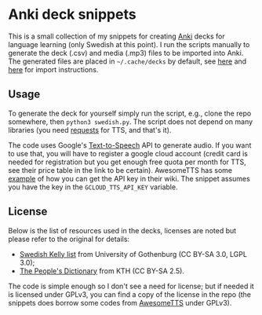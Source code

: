 # Anki deck snippets

This is a small collection of my snippets for creating [Anki] decks
for language learning (only Swedish at this point). I run the scripts
manually to generate the deck (.csv) and media (.mp3) files to be
imported into Anki.  The generated files are placed in
`~/.cache/decks` by default, see [here][import csv] and [here][import
media] for import instructions.

[Anki]: https://apps.ankiweb.net/
[import csv]: https://docs.ankiweb.net/importing/text-files.html
[import media]: https://docs.ankiweb.net/media.html

## Usage

To generate the deck for yourself simply run the script, e.g., clone
the repo somewhere, then `python3 swedish.py`. The script does not
depend on many libraries (you need [requests] for TTS, and that's it).

[requests]: https://docs.python-requests.org/en/latest/user/install/#install

The code uses Google's
[Text-to-Speech](https://cloud.google.com/text-to-speech) API to
generate audio. If you want to use that, you will have to register a
google cloud account (credit card is needed for registration but you
get enough free quota per month for TTS, see their price table in the
link to be certain). AwesomeTTS has some [example][gcloud_api_key] of
how you can get the API key in their wiki.  The snippet assumes you
have the key in the `GCLOUD_TTS_API_KEY` variable.

[gcloud_api_key]: https://github.com/AwesomeTTS/awesometts-anki-addon/wiki/Google-Cloud-Text-to-Speech

## License

Below is the list of resources used in the decks, licenses are noted
but please refer to the original for details:

- [Swedish Kelly list] from University of Gothenburg (CC BY-SA 3.0, LGPL 3.0);
- [The People's Dictionary] from KTH (CC BY-SA 2.5).

[Swedish Kelly list]: https://spraakbanken.gu.se/en/resources/kelly
[The People's Dictionary]: https://folkets-lexikon.csc.kth.se/folkets/om.en.html

The code is simple enough so I don't see a need for license; but if
needed it is licensed under GPLv3, you can find a copy of the license
in the repo (the snippets does borrow some codes from [AwesomeTTS]
under GPLv3).

[AwesomeTTS]: https://github.com/AwesomeTTS/awesometts-anki-addon
